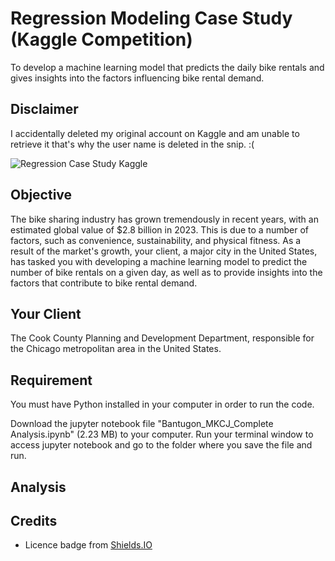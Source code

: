 # Regression Modeling Case Study (Kaggle Competition)
To develop a machine learning model that predicts the daily bike rentals and gives insights into the factors influencing bike rental demand.

## Disclaimer
I accidentally deleted my original account on Kaggle and am unable to retrieve it that's why the user name is deleted in the snip. :(

![Regression Case Study Kaggle](https://github.com/mkcjbantugon/Regression-Modeling-Case-Study/assets/157083966/adc87f99-91ba-44a5-b89a-8526bb8ea2d0)

## Objective
The bike sharing industry has grown tremendously in recent years, with an estimated global value of $2.8 billion in 2023. This is due to a number of factors, such as convenience, sustainability, and physical fitness. As a result of the market's growth, your client, a major city in the United States, has tasked you with developing a machine learning model to predict the number of bike rentals on a given day, as well as to provide insights into the factors that contribute to bike rental demand.

## Your Client
The Cook County Planning and Development Department, responsible for the Chicago metropolitan area in the United States.

## Requirement
You must have Python installed in your computer in order to run the code.

Download the jupyter notebook file "Bantugon_MKCJ_Complete Analysis.ipynb" (2.23 MB) to your computer. Run your terminal window to access jupyter notebook and go to the folder where you save the file and run.

## Analysis


## Credits


* Licence badge from [Shields.IO](https://shields.io/)
